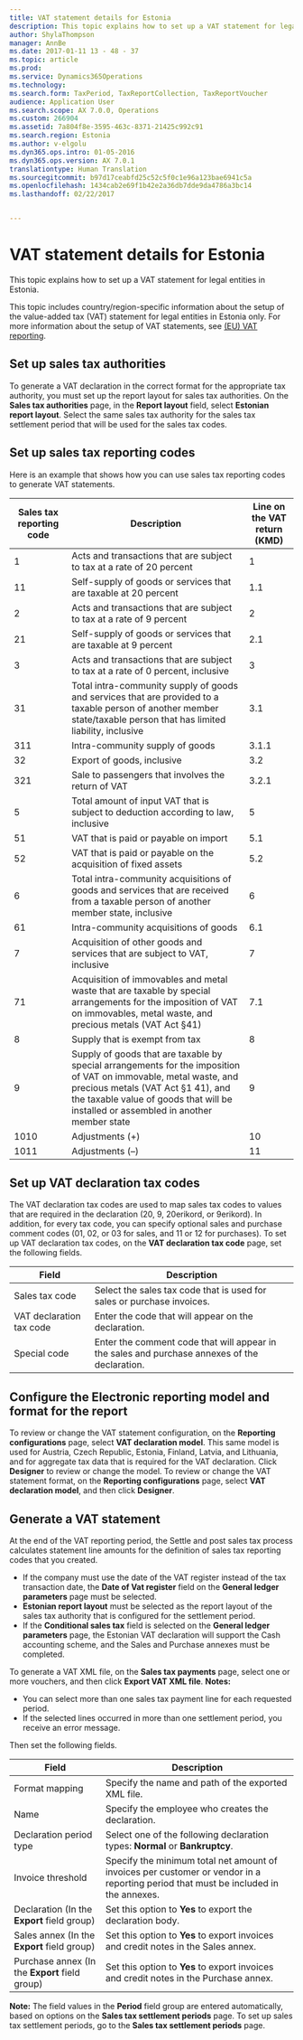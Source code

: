 ```yaml
---
title: VAT statement details for Estonia
description: This topic explains how to set up a VAT statement for legal entities in Estonia.
author: ShylaThompson
manager: AnnBe
ms.date: 2017-01-11 13 - 48 - 37
ms.topic: article
ms.prod: 
ms.service: Dynamics365Operations
ms.technology: 
ms.search.form: TaxPeriod, TaxReportCollection, TaxReportVoucher
audience: Application User
ms.search.scope: AX 7.0.0, Operations
ms.custom: 266904
ms.assetid: 7a804f8e-3595-463c-8371-21425c992c91
ms.search.region: Estonia
ms.author: v-elgolu
ms.dyn365.ops.intro: 01-05-2016
ms.dyn365.ops.version: AX 7.0.1
translationtype: Human Translation
ms.sourcegitcommit: b97d17ceabfd25c52c5f0c1e96a123bae6941c5a
ms.openlocfilehash: 1434cab2e69f1b42e2a36db7dde9da4786a3bc14
ms.lasthandoff: 02/22/2017


---
```


# <a name="vat-statement-details-for-estonia"></a>VAT statement details for Estonia

This topic explains how to set up a VAT statement for legal entities in Estonia.

This topic includes country/region-specific information about the setup of the value-added tax (VAT) statement for legal entities in Estonia only. For more information about the setup of VAT statements, see [(EU) VAT reporting](eu-vat-reporting.md).

## <a name="set-up-sales-tax-authorities"></a>Set up sales tax authorities
To generate a VAT declaration in the correct format for the appropriate tax authority, you must set up the report layout for sales tax authorities. On the **Sales tax authorities** page, in the **Report layout** field, select **Estonian report layout**. Select the same sales tax authority for the sales tax settlement period that will be used for the sales tax codes.

## <a name="set-up-sales-tax-reporting-codes"></a>Set up sales tax reporting codes
Here is an example that shows how you can use sales tax reporting codes to generate VAT statements.

| Sales tax reporting code | Description                                                                                                                                                                                                                                   | Line on the VAT return (KMD) |
|--------------------------|-----------------------------------------------------------------------------------------------------------------------------------------------------------------------------------------------------------------------------------------------|------------------------------|
| 1                        | Acts and transactions that are subject to tax at a rate of 20 percent                                                                                                                                                                         | 1                            |
| 11                       | Self-supply of goods or services that are taxable at 20 percent                                                                                                                                                                               | 1.1                          |
| 2                        | Acts and transactions that are subject to tax at a rate of 9 percent                                                                                                                                                                          | 2                            |
| 21                       | Self-supply of goods or services that are taxable at 9 percent                                                                                                                                                                                | 2.1                          |
| 3                        | Acts and transactions that are subject to tax at a rate of 0 percent, inclusive                                                                                                                                                               | 3                            |
| 31                       | Total intra-community supply of goods and services that are provided to a taxable person of another member state/taxable person that has limited liability, inclusive                                                                         | 3.1                          |
| 311                      | Intra-community supply of goods                                                                                                                                                                                                               | 3.1.1                        |
| 32                       | Export of goods, inclusive                                                                                                                                                                                                                    | 3.2                          |
| 321                      | Sale to passengers that involves the return of VAT                                                                                                                                                                                            | 3.2.1                        |
| 5                        | Total amount of input VAT that is subject to deduction according to law, inclusive                                                                                                                                                            | 5                            |
| 51                       | VAT that is paid or payable on import                                                                                                                                                                                                         | 5.1                          |
| 52                       | VAT that is paid or payable on the acquisition of fixed assets                                                                                                                                                                                | 5.2                          |
| 6                        | Total intra-community acquisitions of goods and services that are received from a taxable person of another member state, inclusive                                                                                                           | 6                            |
| 61                       | Intra-community acquisitions of goods                                                                                                                                                                                                         | 6.1                          |
| 7                        | Acquisition of other goods and services that are subject to VAT, inclusive                                                                                                                                                                    | 7                            |
| 71                       | Acquisition of immovables and metal waste that are taxable by special arrangements for the imposition of VAT on immovables, metal waste, and precious metals (VAT Act §41)                                                                    | 7.1                          |
| 8                        | Supply that is exempt from tax                                                                                                                                                                                                                | 8                            |
| 9                        | Supply of goods that are taxable by special arrangements for the imposition of VAT on immovable, metal waste, and precious metals (VAT Act §1 41), and the taxable value of goods that will be installed or assembled in another member state | 9                            |
| 1010                     | Adjustments (+)                                                                                                                                                                                                                               | 10                           |
| 1011                     | Adjustments (–)                                                                                                                                                                                                                               | 11                           |

## <a name="set-up-vat-declaration-tax-codes"></a>Set up VAT declaration tax codes
The VAT declaration tax codes are used to map sales tax codes to values that are required in the declaration (20, 9, 20erikord, or 9erikord). In addition, for every tax code, you can specify optional sales and purchase comment codes (01, 02, or 03 for sales, and 11 or 12 for purchases). To set up VAT declaration tax codes, on the **VAT declaration tax code** page, set the following fields.

| Field                    | Description                                                                                   |
|--------------------------|-----------------------------------------------------------------------------------------------|
| Sales tax code           | Select the sales tax code that is used for sales or purchase invoices.                        |
| VAT declaration tax code | Enter the code that will appear on the declaration.                                           |
| Special code             | Enter the comment code that will appear in the sales and purchase annexes of the declaration. |

## <a name="configure-the-electronic-reporting-model-and-format-for-the-report"></a>Configure the Electronic reporting model and format for the report
To review or change the VAT statement configuration, on the **Reporting configurations** page, select **VAT declaration model**. This same model is used for Austria, Czech Republic, Estonia, Finland, Latvia, and Lithuania, and for aggregate tax data that is required for the VAT declaration. Click **Designer** to review or change the model. To review or change the VAT statement format, on the **Reporting configurations** page, select **VAT declaration model**, and then click **Designer**.

## <a name="generate-a-vat-statement"></a>Generate a VAT statement
At the end of the VAT reporting period, the Settle and post sales tax process calculates statement line amounts for the definition of sales tax reporting codes that you created.

-   If the company must use the date of the VAT register instead of the tax transaction date, the **Date of Vat register** field on the **General ledger parameters** page must be selected.
-   **Estonian report layout** must be selected as the report layout of the sales tax authority that is configured for the settlement period.
-   If the **Conditional sales tax** field is selected on the **General ledger parameters** page, the Estonian VAT declaration will support the Cash accounting scheme, and the Sales and Purchase annexes must be completed.

To generate a VAT XML file, on the **Sales tax payments** page, select one or more vouchers, and then click **Export VAT XML file**. **Notes:**

-   You can select more than one sales tax payment line for each requested period.
-   If the selected lines occurred in more than one settlement period, you receive an error message.

Then set the following fields.

| Field                                          | Description                                                                                                                         |
|------------------------------------------------|-------------------------------------------------------------------------------------------------------------------------------------|
| Format mapping                                 | Specify the name and path of the exported XML file.                                                                                 |
| Name                                           | Specify the employee who creates the declaration.                                                                                   |
| Declaration period type                        | Select one of the following declaration types: **Normal** or **Bankruptcy**.                                                        |
| Invoice threshold                              | Specify the minimum total net amount of invoices per customer or vendor in a reporting period that must be included in the annexes. |
| Declaration (In the **Export** field group)    | Set this option to **Yes** to export the declaration body.                                                                          |
| Sales annex (In the **Export** field group)    | Set this option to **Yes** to export invoices and credit notes in the Sales annex.                                                  |
| Purchase annex (In the **Export** field group) | Set this option to **Yes** to export invoices and credit notes in the Purchase annex.                                               |

**Note:** The field values in the **Period** field group are entered automatically, based on options on the **Sales tax settlement periods** page. To set up sales tax settlement periods, go to the **Sales tax settlement periods** page.


